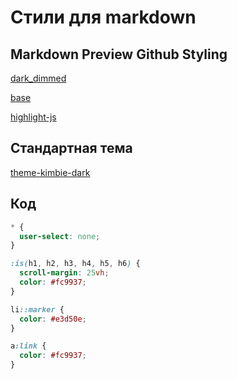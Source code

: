 # Стили для markdown

## Markdown Preview Github Styling

[dark_dimmed](file:///Users/Oleg/.vscode/extensions/bierner.markdown-preview-github-styles-2.0.4/dist/github-markdown-dark-dimmed.css)

[base](file:///Users/Oleg/.vscode/extensions/bierner.markdown-preview-github-styles-2.0.4/dist/base.css)

[highlight-js](file:///Users/Oleg/.vscode/extensions/bierner.markdown-preview-github-styles-2.0.4/dist/highlight-js.css)

## Стандартная тема

[theme-kimbie-dark](<file:///Users/Oleg/AppData/Local/Programs/Microsoft VS Code/resources/app/extensions/theme-kimbie-dark/themes/kimbie-dark-color-theme.json>)

## Код

```css
* {
  user-select: none;
}

:is(h1, h2, h3, h4, h5, h6) {
  scroll-margin: 25vh;
  color: #fc9937;
}

li::marker {
  color: #e3d50e;
}

a:link {
  color: #fc9937;
}
```
